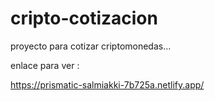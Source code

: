 # cripto-cotizacion

proyecto para cotizar criptomonedas...

enlace para ver :

https://prismatic-salmiakki-7b725a.netlify.app/
